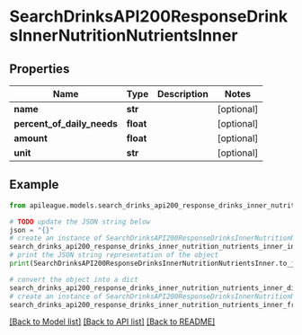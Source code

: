 # SearchDrinksAPI200ResponseDrinksInnerNutritionNutrientsInner


## Properties

Name | Type | Description | Notes
------------ | ------------- | ------------- | -------------
**name** | **str** |  | [optional] 
**percent_of_daily_needs** | **float** |  | [optional] 
**amount** | **float** |  | [optional] 
**unit** | **str** |  | [optional] 

## Example

```python
from apileague.models.search_drinks_api200_response_drinks_inner_nutrition_nutrients_inner import SearchDrinksAPI200ResponseDrinksInnerNutritionNutrientsInner

# TODO update the JSON string below
json = "{}"
# create an instance of SearchDrinksAPI200ResponseDrinksInnerNutritionNutrientsInner from a JSON string
search_drinks_api200_response_drinks_inner_nutrition_nutrients_inner_instance = SearchDrinksAPI200ResponseDrinksInnerNutritionNutrientsInner.from_json(json)
# print the JSON string representation of the object
print(SearchDrinksAPI200ResponseDrinksInnerNutritionNutrientsInner.to_json())

# convert the object into a dict
search_drinks_api200_response_drinks_inner_nutrition_nutrients_inner_dict = search_drinks_api200_response_drinks_inner_nutrition_nutrients_inner_instance.to_dict()
# create an instance of SearchDrinksAPI200ResponseDrinksInnerNutritionNutrientsInner from a dict
search_drinks_api200_response_drinks_inner_nutrition_nutrients_inner_from_dict = SearchDrinksAPI200ResponseDrinksInnerNutritionNutrientsInner.from_dict(search_drinks_api200_response_drinks_inner_nutrition_nutrients_inner_dict)
```
[[Back to Model list]](../README.md#documentation-for-models) [[Back to API list]](../README.md#documentation-for-api-endpoints) [[Back to README]](../README.md)


